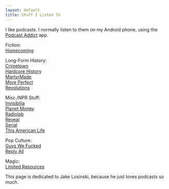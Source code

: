 ```yaml
---
layout: default
title: Stuff I Listen To
---
```


I like podcasts. I normally listen to them on my Android phone, using the <a href="https://play.google.com/store/apps/details?id=com.bambuna.podcastaddict">Podcast Addict</a> app.

Fiction:
<br><a href="https://gimletmedia.com/homecoming/">Homecoming</a>

Long-Form History:
<br><a href="https://gimletmedia.com/show/crimetown/">Crimetown</a>
<br><a href="http://www.dancarlin.com/hardcore-history-series/">Hardcore History</a>
<br><a href="http://www.martyrmade.com/">MartyrMade</a>
<br><a href="http://www.wnyc.org/shows/radiolabmoreperfect/">More Perfect</a>
<br><a href="http://www.revolutionspodcast.com/">Revolutions</a>

Misc./NPR Stuff:
<br><a href="http://www.npr.org/podcasts/510307/invisibilia">Invisibilia</a>
<br><a href="http://www.npr.org/podcasts/510289/planet-money">Planet Money</a>
<br><a href="http://www.radiolab.org/">Radiolab</a>
<br><a href="https://www.revealnews.org/">Reveal</a>
<br><a href="https://serialpodcast.org/">Serial</a>
<br><a href="https://www.thisamericanlife.org/podcast">This American Life</a>

Pop Culture:
<br><a href="https://itunes.apple.com/us/podcast/guys-we-f****d/id885960517?mt=2">Guys We Fucked</a>
<br><a href="https://gimletmedia.com/reply-all/">Reply All</a>

Magic:
<br><a href="http://lrcast.com/">Limited Resources</a>

This page is dedicated to Jake Losinski, because he just loves podcasts so much.
